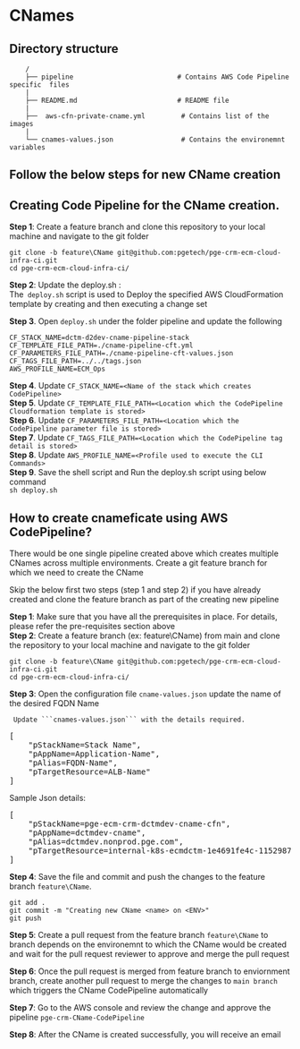 
# CNames

## Directory structure
```
    /
    ├── pipeline                          # Contains AWS Code Pipeline specific  files        
    |                   
    ├── README.md                         # README file
    |                
    ├──  aws-cfn-private-cname.yml         # Contains list of the images           
    |    
    └── cnames-values.json                 # Contains the environemnt variables   
```

## Follow the below steps for new CName creation
## Creating Code Pipeline for the CName creation.
**Step 1**: Create a feature branch and clone this repository to your local machine and navigate to the git folder<br />
```
git clone -b feature\CName git@github.com:pgetech/pge-crm-ecm-cloud-infra-ci.git
cd pge-crm-ecm-cloud-infra-ci/
```

**Step 2**: Update the deploy.sh : <br/>
The``` deploy.sh``` script is used to Deploy the specified AWS CloudFormation template by creating and then executing a change set </br>

**Step 3**. Open ```deploy.sh``` under the folder pipeline and update the following</br>
```
CF_STACK_NAME=dctm-d2dev-cname-pipeline-stack
CF_TEMPLATE_FILE_PATH=./cname-pipeline-cft.yml
CF_PARAMETERS_FILE_PATH=./cname-pipeline-cft-values.json
CF_TAGS_FILE_PATH=../../tags.json
AWS_PROFILE_NAME=ECM_Ops
```
**Step 4**. Update ```CF_STACK_NAME=<Name of the stack which creates CodePipeline>``` </br>
**Step 5**. Update ```CF_TEMPLATE_FILE_PATH=<Location which the CodePipeline Cloudformation template is stored>```</br>
**Step 6**. Update ```CF_PARAMETERS_FILE_PATH=<Location which the CodePipeline parameter file is stored>```</br>
**Step 7**. Update ```CF_TAGS_FILE_PATH=<Location which the CodePipeline tag detail is stored>```</br>
**Step 8**. Update ```AWS_PROFILE_NAME=<Profile used to execute the CLI Commands>```</br>
**Step 9**. Save the shell script and Run the deploy.sh script using below command <br> ```sh deploy.sh```</br>


## How to create cnameficate using AWS CodePipeline?

There would be one single pipeline created above which creates multiple CNames across multiple environments. Create a git feature branch for which we need to create the CName

Skip the below first two steps (step 1 and step 2) if you have already created and clone the feature branch as part of the creating new pipeline

**Step 1**: Make sure that you have all the prerequisites in place. For details, please refer the pre-requisites section above <br />
**Step 2**: Create a feature branch (ex: feature\CName) from main and clone the repository to your local machine and navigate to the git folder<br />
```
git clone -b feature\CName git@github.com:pgetech/pge-crm-ecm-cloud-infra-ci.git
cd pge-crm-ecm-cloud-infra-ci/
```

**Step 3**: Open the configuration file ``` cname-values.json ``` update the name of the desired FQDN Name <br />

     Update ```cnames-values.json``` with the details required.
<pre>
[
    "pStackName=Stack Name",
    "pAppName=Application-Name",    
    "pAlias=FQDN-Name",
    "pTargetResource=ALB-Name"
]
</pre>
Sample Json details:
<pre>
[
    "pStackName=pge-ecm-crm-dctmdev-cname-cfn",
    "pAppName=dctmdev-cname",    
    "pAlias=dctmdev.nonprod.pge.com",
    "pTargetResource=internal-k8s-ecmdctm-1e4691fe4c-1152987210.us-west-2.elb.amazonaws.com"
]
</pre>
**Step 4**: Save the file and commit and push the changes to the feature branch ```feature\CName```.

```
git add .
git commit -m "Creating new CName <name> on <ENV>"
git push
```
**Step 5**: Create a pull request from the feature branch ```feature\CName``` to branch depends on the environemnt to which the CName would be created and wait for the pull request reviewer to approve and merge the pull request <br />

**Step 6**: Once the pull request is merged from feature branch to enviornment branch, create another pull request to merge the changes to ```main branch``` which triggers the CName  CodePipeline automatically <br />

**Step 7**: Go to the AWS console and review the change and approve the pipeline ``` pge-crm-CName-CodePipeline ```<br />

**Step 8**: After the CName is created successfully, you will receive an email <br />
